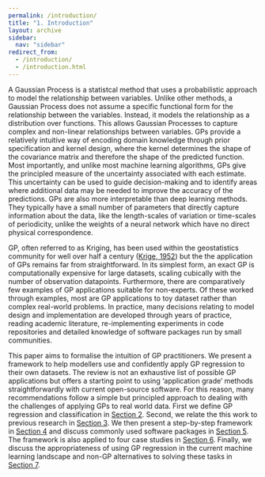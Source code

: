 ```yaml
---
permalink: /introduction/
title: "1. Introduction"
layout: archive
sidebar:
  nav: "sidebar"
redirect_from: 
  - /introduction/
  - /introduction.html
---
```


A Gaussian Process is a statistcal method that uses a probabilistic approach to model the relationship between variables. Unlike other methods, a Gaussian Process does not assume a specific functional form for the relationship between the variables. Instead, it models the relationship as a distribution over functions. This allows Gaussian Processes to capture complex and non-linear relationships between variables. GPs provide a relatively intuitive way of encoding domain knowledge through prior specification and kernel design, where the kernel determines the shape of the covariance matrix and therefore the shape of the predicted function. Most importantly, and unlike most machine learning algorithms, GPs give the principled measure of the uncertainty associated with each estimate. This uncertainty can be used to guide decision-making and to identify areas where additional data may be needed to improve the accuracy of the predictions. GPs are also more interpretable than deep learning methods. They typically have a small number of parameters that directly capture information about the data, like the length-scales of variation or time-scales of periodicity, unlike the weights of a neural network which have no direct physical correspondence.

GP, often referred to as Kriging, has been used within the geostatistics community for well over half a century ([Krige, 1952](https://journals.co.za/doi/abs/10.10520/AJA0038223X_5358)) but the the application of GPs remains far from straightforward. In its simplest form, an exact GP is computationally expensive for large datasets, scaling cubically with the number of observation datapoints. Furthermore, there are comparatively few examples of GP applications suitable for non-experts. Of these worked through examples, most are GP applications to toy dataset rather than complex real-world problems. In practice, many decisions relating to model design and implementation are developed through years of practice, reading academic literature, re-implementing experiments in code repositories and detailed knowledge of software packages run by small communities.

This paper aims to formalise the intuition of GP practitioners. We present a framework to help modellers use and confidently apply GP regression to their own datasets. The review is not an exhaustive list of possible GP applications but offers a starting point to using ‘application grade’ methods straightforwardly with current open-source software. For this reason, many recommendations follow a simple but principled approach to dealing with the challenges of applying GPs to real world data. First we define GP regression and classification in [Section 2](2_gp_definition.md). Second, we relate the this work to previous research in [Section 3](3_related_work.md). We then present a step-by-step framework in [Section 4](4_framework/4_0_framework.md) and discuss commonly used software packages in [Section 5](5_software.md). The framework is also applied to four case studies in [Section 6](6_case_studies/6_case_studies.md). Finally, we discuss the appropriateness of using GP regression in the current machine learning landscape and non-GP alternatives to solving these tasks in [Section 7](7_dicussion.md).
